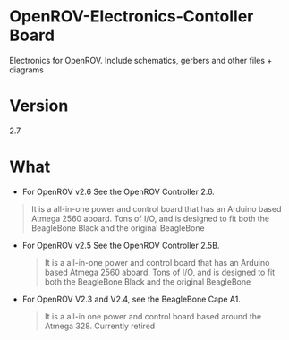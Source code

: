 OpenROV-Electronics-Contoller Board
===================

Electronics for OpenROV.  Include schematics, gerbers and other files + diagrams

Version
=======
2.7

What
====

* For OpenROV v2.6 See the OpenROV Controller 2.6.
>It is a all-in-one power and control board that has an Arduino based Atmega 2560 aboard. Tons of I/O, and is designed to fit both the BeagleBone Black and the original BeagleBone


* For OpenROV v2.5 See the OpenROV Controller 2.5B.
  >It is a all-in-one power and control board that has an Arduino based Atmega 2560 aboard. Tons of I/O, and is designed to fit both the BeagleBone Black and the original BeagleBone

* For OpenROV V2.3 and V2.4, see the BeagleBone Cape A1.
  >It is a all-in one power and control board based around the Atmega 328. Currently retired
